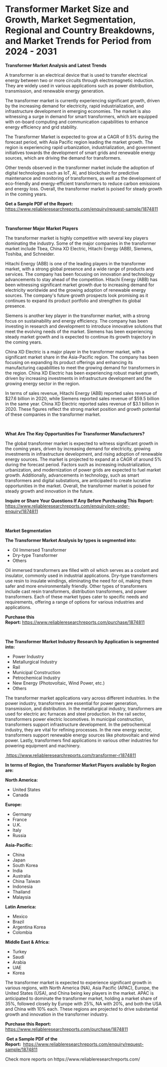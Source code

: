 <p><h1>Transformer Market Size and Growth, Market Segmentation, Regional and Country Breakdowns, and Market Trends for Period from 2024 -  2031</h1></p><p><strong>Transformer Market Analysis and Latest Trends</strong></p>
<p><p>A transformer is an electrical device that is used to transfer electrical energy between two or more circuits through electromagnetic induction. They are widely used in various applications such as power distribution, transmission, and renewable energy generation.</p><p>The transformer market is currently experiencing significant growth, driven by the increasing demand for electricity, rapid industrialization, and infrastructure development in emerging economies. The market is also witnessing a surge in demand for smart transformers, which are equipped with on-board computing and communication capabilities to enhance energy efficiency and grid stability.</p><p>The Transformer Market is expected to grow at a CAGR of 9.5% during the forecast period, with Asia Pacific region leading the market growth. The region is experiencing rapid urbanization, industrialization, and government initiatives towards the development of smart grids and renewable energy sources, which are driving the demand for transformers.</p><p>Other trends observed in the transformer market include the adoption of digital technologies such as IoT, AI, and blockchain for predictive maintenance and monitoring of transformers, as well as the development of eco-friendly and energy-efficient transformers to reduce carbon emissions and energy loss. Overall, the transformer market is poised for steady growth in the coming years.</p></p>
<p><strong>Get a Sample PDF of the Report:&nbsp;</strong> <a href="https://www.reliableresearchreports.com/enquiry/request-sample/1874811">https://www.reliableresearchreports.com/enquiry/request-sample/1874811</a></p>
<p>&nbsp;</p>
<p><strong>Transformer Major Market Players</strong></p>
<p><p>The transformer market is highly competitive with several key players dominating the industry. Some of the major companies in the transformer market include Tbea, China XD Electric, Hitachi Energy (ABB), Siemens, Toshiba, and Schneider. </p><p>Hitachi Energy (ABB) is one of the leading players in the transformer market, with a strong global presence and a wide range of products and services. The company has been focusing on innovation and technology advancements to stay ahead of the competition. Hitachi Energy (ABB) has been witnessing significant market growth due to increasing demand for electricity worldwide and the growing adoption of renewable energy sources. The company's future growth prospects look promising as it continues to expand its product portfolio and strengthen its global presence.</p><p>Siemens is another key player in the transformer market, with a strong focus on sustainability and energy efficiency. The company has been investing in research and development to introduce innovative solutions that meet the evolving needs of the market. Siemens has been experiencing steady market growth and is expected to continue its growth trajectory in the coming years.</p><p>China XD Electric is a major player in the transformer market, with a significant market share in the Asia-Pacific region. The company has been focusing on expanding its product offerings and enhancing its manufacturing capabilities to meet the growing demand for transformers in the region. China XD Electric has been experiencing robust market growth, driven by increasing investments in infrastructure development and the growing energy sector in the region.</p><p>In terms of sales revenue, Hitachi Energy (ABB) reported sales revenue of $27.6 billion in 2020, while Siemens reported sales revenue of $59.5 billion in the same year. China XD Electric reported sales revenue of $3.1 billion in 2020. These figures reflect the strong market position and growth potential of these companies in the transformer market.</p></p>
<p>&nbsp;</p>
<p><strong>What Are The Key Opportunities For Transformer Manufacturers?</strong></p>
<p><p>The global transformer market is expected to witness significant growth in the coming years, driven by increasing demand for electricity, growing investments in infrastructure development, and rising adoption of renewable energy sources. The market is projected to expand at a CAGR of around 5% during the forecast period. Factors such as increasing industrialization, urbanization, and modernization of power grids are expected to fuel market growth. Additionally, advancements in technology, such as smart transformers and digital substations, are anticipated to create lucrative opportunities in the market. Overall, the transformer market is poised for steady growth and innovation in the future.</p></p>
<p><strong>Inquire or Share Your Questions If Any Before Purchasing This Report:</strong> <a href="https://www.reliableresearchreports.com/enquiry/pre-order-enquiry/1874811">https://www.reliableresearchreports.com/enquiry/pre-order-enquiry/1874811</a></p>
<p>&nbsp;</p>
<p><strong>Market Segmentation</strong></p>
<p><strong>The Transformer Market Analysis by types is segmented into:</strong></p>
<p><ul><li>Oil Immersed Transformer</li><li>Dry-type Transformer</li><li>Others</li></ul></p>
<p><p>Oil immersed transformers are filled with oil which serves as a coolant and insulator, commonly used in industrial applications. Dry-type transformers use resin to insulate windings, eliminating the need for oil, making them safer and more environmentally friendly. Other types of transformers include cast resin transformers, distribution transformers, and power transformers. Each of these market types cater to specific needs and requirements, offering a range of options for various industries and applications.</p></p>
<p><strong>Purchase this Report:&nbsp;</strong><a href="https://www.reliableresearchreports.com/purchase/1874811">https://www.reliableresearchreports.com/purchase/1874811</a></p>
<p>&nbsp;</p>
<p><strong>The Transformer Market Industry Research by Application is segmented into:</strong></p>
<p><ul><li>Power Industry</li><li>Metallurgical Industry</li><li>Rail</li><li>Municipal Construction</li><li>Petrochemical Industry</li><li>New Energy (Photovoltaic, Wind Power, etc.)</li><li>Others</li></ul></p>
<p><p>The transformer market applications vary across different industries. In the power industry, transformers are essential for power generation, transmission, and distribution. In the metallurgical industry, transformers are used for electric arc furnaces and steel production. In the rail sector, transformers power electric locomotives. In municipal construction, transformers support infrastructure development. In the petrochemical industry, they are vital for refining processes. In the new energy sector, transformers support renewable energy sources like photovoltaic and wind power. Lastly, transformers find applications in various other industries for powering equipment and machinery.</p></p>
<p><a href="https://www.reliableresearchreports.com/transformer-r1874811">&nbsp;https://www.reliableresearchreports.com/transformer-r1874811</a></p>
<p><strong>In terms of Region, the Transformer Market Players available by Region are:</strong></p>
<p>
    <p> <strong> North America: </strong>
        <ul>
            <li>United States</li>
            <li>Canada</li>
        </ul>
        </p> 
    <p> <strong> Europe: </strong>
        <ul>
            <li>Germany</li>
            <li>France</li>
            <li>U.K.</li>
            <li>Italy</li>
            <li>Russia</li>
        </ul>
        </p> 
    <p> <strong> Asia-Pacific: </strong>
        <ul>
            <li>China</li>
            <li>Japan</li>
            <li>South Korea</li>
            <li>India</li>
            <li>Australia</li>
            <li>China Taiwan</li>
            <li>Indonesia</li>
            <li>Thailand</li>
            <li>Malaysia</li>
        </ul>
        </p> 
    <p> <strong> Latin America: </strong>
        <ul>
            <li>Mexico</li>
            <li>Brazil</li>
            <li>Argentina Korea</li>
            <li>Colombia</li>
        </ul>
        </p> 
    <p> <strong> Middle East & Africa: </strong>
        <ul>
            <li>Turkey</li>
            <li>Saudi</li>
            <li>Arabia</li>
            <li>UAE</li>
            <li>Korea</li>
        </ul>
    </p>
    </p>
<p><p>The transformer market is expected to experience significant growth in various regions, with North America (NA), Asia Pacific (APAC), Europe, the United States (USA), and China being key players in the market. APAC is anticipated to dominate the transformer market, holding a market share of 35%, followed closely by Europe with 25%, NA with 20%, and both the USA and China with 10% each. These regions are projected to drive substantial growth and innovation in the transformer industry.</p></p>
<p><strong>Purchase this Report: </strong><a href="https://www.reliableresearchreports.com/purchase/1874811">https://www.reliableresearchreports.com/purchase/1874811</a></p>
<p>&nbsp;<strong>Get a Sample PDF of the Report:&nbsp;&nbsp;</strong><a href="https://www.reliableresearchreports.com/enquiry/request-sample/1874811">https://www.reliableresearchreports.com/enquiry/request-sample/1874811</a></p>
<p><strong></strong></p>
<p>Check more reports on https://www.reliableresearchreports.com/</p>